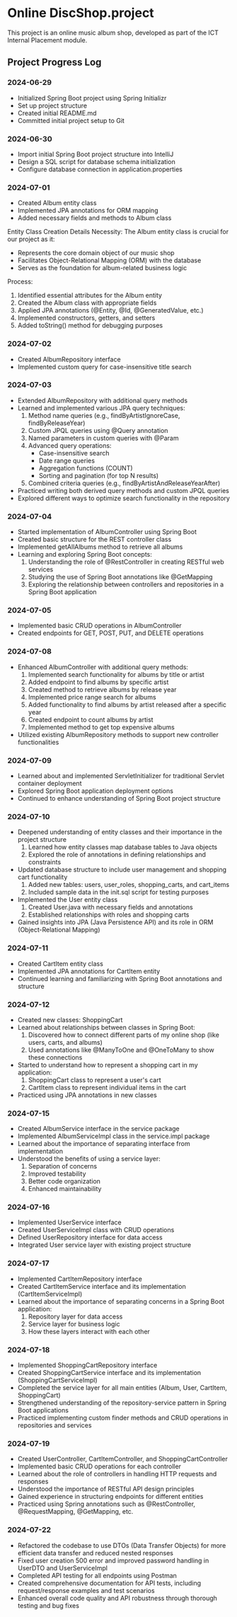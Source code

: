 # Online DiscShop.project

This project is an online music album shop, developed as part of the ICT Internal Placement module.

## Project Progress Log

### 2024-06-29

- Initialized Spring Boot project using Spring Initializr
- Set up project structure
- Created initial README.md
- Committed initial project setup to Git

### 2024-06-30

- Import initial Spring Boot project structure into IntelliJ
- Design a SQL script for database schema initialization
- Configure database connection in application.properties

### 2024-07-01

- Created Album entity class
- Implemented JPA annotations for ORM mapping
- Added necessary fields and methods to Album class

Entity Class Creation Details
Necessity:
The Album entity class is crucial for our project as it:

- Represents the core domain object of our music shop
- Facilitates Object-Relational Mapping (ORM) with the database
- Serves as the foundation for album-related business logic

Process:

1. Identified essential attributes for the Album entity
2. Created the Album class with appropriate fields
3. Applied JPA annotations (@Entity, @Id, @GeneratedValue, etc.)
4. Implemented constructors, getters, and setters
5. Added toString() method for debugging purposes

### 2024-07-02

- Created AlbumRepository interface
- Implemented custom query for case-insensitive title search

### 2024-07-03

- Extended AlbumRepository with additional query methods
- Learned and implemented various JPA query techniques:
    1. Method name queries (e.g., findByArtistIgnoreCase, findByReleaseYear)
    2. Custom JPQL queries using @Query annotation
    3. Named parameters in custom queries with @Param
    4. Advanced query operations:
        - Case-insensitive search
        - Date range queries
        - Aggregation functions (COUNT)
        - Sorting and pagination (for top N results)
    5. Combined criteria queries (e.g., findByArtistAndReleaseYearAfter)
- Practiced writing both derived query methods and custom JPQL queries
- Explored different ways to optimize search functionality in the repository

### 2024-07-04

- Started implementation of AlbumController using Spring Boot
- Created basic structure for the REST controller class
- Implemented getAllAlbums method to retrieve all albums
- Learning and exploring Spring Boot concepts:
    1. Understanding the role of @RestController in creating RESTful web services
    2. Studying the use of Spring Boot annotations like @GetMapping
    3. Exploring the relationship between controllers and repositories in a Spring Boot application

### 2024-07-05

- Implemented basic CRUD operations in AlbumController
- Created endpoints for GET, POST, PUT, and DELETE operations

### 2024-07-08

- Enhanced AlbumController with additional query methods:
    1. Implemented search functionality for albums by title or artist
    2. Added endpoint to find albums by specific artist
    3. Created method to retrieve albums by release year
    4. Implemented price range search for albums
    5. Added functionality to find albums by artist released after a specific year
    6. Created endpoint to count albums by artist
    7. Implemented method to get top expensive albums
- Utilized existing AlbumRepository methods to support new controller functionalities

### 2024-07-09

- Learned about and implemented ServletInitializer for traditional Servlet container deployment
- Explored Spring Boot application deployment options
- Continued to enhance understanding of Spring Boot project structure

### 2024-07-10

- Deepened understanding of entity classes and their importance in the project structure
    1. Learned how entity classes map database tables to Java objects
    2. Explored the role of annotations in defining relationships and constraints
- Updated database structure to include user management and shopping cart functionality
    1. Added new tables: users, user_roles, shopping_carts, and cart_items
    2. Included sample data in the init.sql script for testing purposes
- Implemented the User entity class
    1. Created User.java with necessary fields and annotations
    2. Established relationships with roles and shopping carts
- Gained insights into JPA (Java Persistence API) and its role in ORM (Object-Relational Mapping)

### 2024-07-11

- Created CartItem entity class
- Implemented JPA annotations for CartItem entity
- Continued learning and familiarizing with Spring Boot annotations and structure

### 2024-07-12

- Created new classes: ShoppingCart
- Learned about relationships between classes in Spring Boot:
  1. Discovered how to connect different parts of my online shop (like users, carts, and albums)
  2. Used annotations like @ManyToOne and @OneToMany to show these connections
- Started to understand how to represent a shopping cart in my application:
  1. ShoppingCart class to represent a user's cart
  2. CartItem class to represent individual items in the cart
- Practiced using JPA annotations in new classes

### 2024-07-15

- Created AlbumService interface in the service package
- Implemented AlbumServiceImpl class in the service.impl package
- Learned about the importance of separating interface from implementation
- Understood the benefits of using a service layer:
  1. Separation of concerns
  2. Improved testability
  3. Better code organization
  4. Enhanced maintainability

### 2024-07-16
- Implemented UserService interface
- Created UserServiceImpl class with CRUD operations
- Defined UserRepository interface for data access
- Integrated User service layer with existing project structure

### 2024-07-17

- Implemented CartItemRepository interface
- Created CartItemService interface and its implementation (CartItemServiceImpl)
- Learned about the importance of separating concerns in a Spring Boot application:
  1. Repository layer for data access
  2. Service layer for business logic
  3. How these layers interact with each other

### 2024-07-18

- Implemented ShoppingCartRepository interface
- Created ShoppingCartService interface and its implementation (ShoppingCartServiceImpl)
- Completed the service layer for all main entities (Album, User, CartItem, ShoppingCart)
- Strengthened understanding of the repository-service pattern in Spring Boot applications
- Practiced implementing custom finder methods and CRUD operations in repositories and services

### 2024-07-19

- Created UserController, CartItemController, and ShoppingCartController
- Implemented basic CRUD operations for each controller
- Learned about the role of controllers in handling HTTP requests and responses
- Understood the importance of RESTful API design principles
- Gained experience in structuring endpoints for different entities
- Practiced using Spring annotations such as @RestController, @RequestMapping, @GetMapping, etc.

### 2024-07-22

- Refactored the codebase to use DTOs (Data Transfer Objects) for more efficient data transfer and reduced nested responses
- Fixed user creation 500 error and improved password handling in UserDTO and UserServiceImpl
- Completed API testing for all endpoints using Postman
- Created comprehensive documentation for API tests, including request/response examples and test scenarios
- Enhanced overall code quality and API robustness through thorough testing and bug fixes